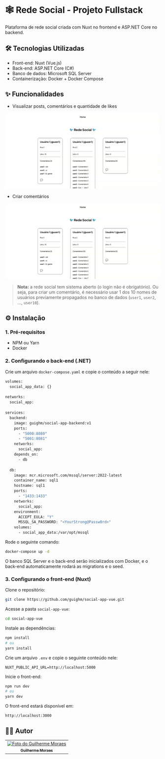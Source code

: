 # 🕸️ Rede Social - Projeto Fullstack

Plataforma de rede social criada com Nuxt no frontend e ASP.NET Core no backend.

## 🛠️ Tecnologias Utilizadas 

- Front-end: Nuxt (Vue.js)
- Back-end: ASP.NET Core (C#)
- Banco de dados: Microsoft SQL Server
- Containerização: Docker + Docker Compose

## ✨ Funcionalidades

- Visualizar posts, comentários e quantidade de likes

![Visualização dos Posts](./assets/social-app-1.gif)

- Criar comentários

![Criar comentários](./assets/social-app-2.gif)

> **Nota:** a rede social tem sistema aberto (o login não é obrigatório). Ou seja, para criar um comentário, é necessário usar 1 dos 10 nomes de usuários 
previamente propagados no banco de dados (`user1`, `user2`, ..., `user10`).

## ⚙️ Instalação

### 1. Pré-requisitos

- NPM ou Yarn
- Docker

### 2. Configurando o back-end (.NET)

Crie um arquivo `docker-compose.yaml` e copie o conteúdo a seguir nele:

```bash
volumes:
  social_app_data: {}

networks:
  social_app:

services:
  backend:
    image: guighm/social-app-backend:v1
    ports:
      - "5000:8080"
      - "5001:8081"
    networks:
      social_app:
    depends_on:
      - db

  db:
    image: mcr.microsoft.com/mssql/server:2022-latest
    container_name: sql1
    hostname: sql1
    ports:
      - "1433:1433"
    networks:
      social_app:
    environment:
      ACCEPT_EULA: "Y"
      MSSQL_SA_PASSWORD: "<YourStrong@Passw0rd>"
    volumes:
      - social_app_data:/var/opt/mssql
```

Rode o seguinte comando: 

```bash
docker-compose up -d
```

O banco SQL Server e o back-end serão inicializados com Docker, e o back-end automaticamente rodará as migrations e o seed.

### 3. Configurando o front-end (Nuxt)

Clone o repositório:

```bash
git clone https://github.com/guighm/social-app-vue.git
```

Acesse a pasta `social-app-vue`:

```bash
cd social-app-vue
```

Instale as dependências:

```bash
npm install 
# ou 
yarn install
```

Crie um arquivo `.env` e copie o seguinte conteúdo nele:

```
NUXT_PUBLIC_API_URL=http://localhost:5000
```

Inicie o front-end:

```bash
npm run dev 
# ou
yarn dev
```

O front-end estará disponível em:

```
http://localhost:3000
```

## 👨‍💻 Autor

<table>
  <tr>
    <td align="center">
    <a href="https://github.com/guighm">
        <img src="https://avatars.githubusercontent.com/guighm" width="100px;" alt="Foto do Guilherme Moraes"/><br />
        <sub><b>Guilherme Moraes</b></sub>
        </a>
    </td>
  </tr>
</table>
